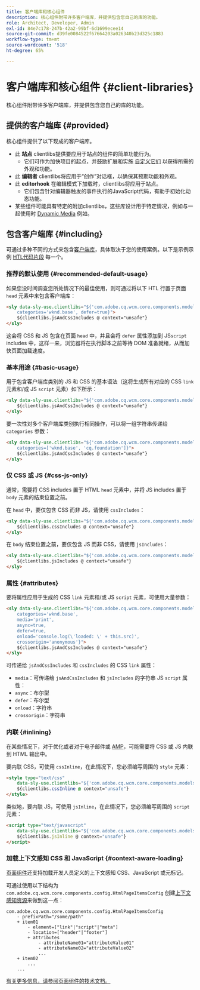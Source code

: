```yaml
---
title: 客户端库和核心组件
description: 核心组件附带许多客户端库，并提供包含您自己的库的功能。
role: Architect, Developer, Admin
exl-id: 84e7c178-247b-42a2-99bf-6d1699ecee14
source-git-commit: d39fe0084522f67664203a026340b23d325c1883
workflow-type: tm+mt
source-wordcount: '518'
ht-degree: 65%

---
```



# 客户端库和核心组件 {#client-libraries}

核心组件附带许多客户端库，并提供包含您自己的库的功能。

## 提供的客户端库 {#provided}

核心组件提供了以下现成的客户端库。

* 此 **站点** clientlibs提供要应用于站点的组件的简单功能行为。
   * 它们可作为加快项目的起点，并鼓励扩展和实施 [自定义它们](/help/developing/customizing.md) 以获得所需的外观和功能。
* 此 **编辑者** clientlibs将应用于“创作”对话框，以确保其预期功能和外观。
* 此 **editorhook** 在编辑模式下加载时，clientlibs将应用于站点。
   * 它们包含针对编辑器触发的事件执行的JavaScript代码，有助于初始化动态功能。
* 某些组件可能具有特定的附加clientlibs，这些库设计用于特定情况，例如与一起使用时 [Dynamic Media](/help/components/image.md#dynamic-media) 例如。

## 包含客户端库 {#including}

可通过多种不同的方式来包含[客户端库](/help/developing/archetype/front-end.md#clientlibs)，具体取决于您的使用案例。以下是示例示例 [HTL代码片段](https://experienceleague.adobe.com/docs/experience-manager-htl/using/overview.html) 每一个。

### 推荐的默认使用 {#recommended-default-usage}

如果您没时间调查您所处情况下的最佳使用，则可通过将以下 HTL 行置于页面 `head` 元素中来包含客户端库：

```html
<sly data-sly-use.clientlibs="${'com.adobe.cq.wcm.core.components.models.ClientLibraries' @
    categories='wknd.base', defer=true}">
    ${clientlibs.jsAndCssIncludes @ context="unsafe"}
</sly>
```

这会将 CSS 和 JS 包含在页面 `head` 中，并且会将 `defer` 属性添加到 JS`script` includes 中，这样一来，浏览器将在执行脚本之前等待 DOM 准备就绪，从而加快页面加载速度。

### 基本用途 {#basic-usage}

用于包含客户端库类别的 JS 和 CSS 的基本语法（这将生成所有对应的 CSS `link` 元素和/或 JS `script` 元素）如下所示：

```html
<sly data-sly-use.clientlibs="${'com.adobe.cq.wcm.core.components.models.ClientLibraries' @ categories='wknd.base'}">
    ${clientlibs.jsAndCssIncludes @ context="unsafe"}
</sly>
```

要一次性对多个客户端库类别执行相同操作，可以将一组字符串传递给 `categories` 参数：

```html
<sly data-sly-use.clientlibs="${'com.adobe.cq.wcm.core.components.models.ClientLibraries' @
    categories=['wknd.base', 'cq.foundation']}">
    ${clientlibs.jsAndCssIncludes @ context="unsafe"}
</sly>
```

### 仅 CSS 或 JS {#css-js-only}

通常，需要将 CSS includes 置于 HTML `head` 元素中，并将 JS includes 置于 `body` 元素的结束位置之前。

在 `head` 中，要仅包含 CSS 而非 JS，请使用 `cssIncludes`：

```html
<sly data-sly-use.clientlibs="${'com.adobe.cq.wcm.core.components.models.ClientLibraries' @ categories='wknd.base'}">
    ${clientlibs.cssIncludes @ context="unsafe"}
</sly>
```

在 `body` 结束位置之前，要仅包含 JS 而非 CSS，请使用 `jsIncludes`：

```html
<sly data-sly-use.clientlibs="${'com.adobe.cq.wcm.core.components.models.ClientLibraries' @ categories='wknd.base'}">
    ${clientlibs.jsIncludes @ context="unsafe"}
</sly>
```

### 属性 {#attributes}

要将属性应用于生成的 CSS `link` 元素和/或 JS `script` 元素，可使用大量参数：

```html
<sly data-sly-use.clientlibs="${'com.adobe.cq.wcm.core.components.models.ClientLibraries' @
    categories='wknd.base',
    media='print',
    async=true,
    defer=true,
    onload='console.log(\'loaded: \' + this.src)',
    crossorigin='anonymous'}">
    ${clientlibs.jsAndCssIncludes @ context="unsafe"}
</sly>
```

可传递给 `jsAndCssIncludes` 和 `cssIncludes` 的 CSS `link` 属性：

* `media`：可传递给 `jsAndCssIncludes` 和 `jsIncludes` 的字符串 JS `script` 属性：
* `async`：布尔型
* `defer`：布尔型
* `onload`：字符串
* `crossorigin`：字符串

### 内联 {#inlining}

在某些情况下，对于优化或者对于电子邮件或 [AMP](amp.md)，可能需要将 CSS 或 JS 内联到 HTML 输出中。

要内联 CSS，可使用 `cssInline`，在此情况下，您必须编写周围的 `style` 元素：

```html
<style type="text/css"
    data-sly-use.clientlibs="${'com.adobe.cq.wcm.core.components.models.ClientLibraries' @ categories='wknd.base'}">
    ${clientlibs.cssInline @ context="unsafe"}
</style>
```

类似地，要内联 JS，可使用 `jsInline`，在此情况下，您必须编写周围的 `script` 元素：

```html
<script type="text/javascript"
    data-sly-use.clientlibs="${'com.adobe.cq.wcm.core.components.models.ClientLibraries' @ categories='wknd.base'}">
    ${clientlibs.jsInline @ context="unsafe"}
</script>
```

### 加载上下文感知 CSS 和 JavaScript {#context-aware-loading}

[页面组件](/help/components/page.md)还支持加载开发人员定义的上下文感知 CSS、JavaScript 或元标记。

可通过使用以下结构为 `com.adobe.cq.wcm.core.components.config.HtmlPageItemsConfig` 创建[上下文感知资源](context-aware-configs.md)来做到这一点：

```text
com.adobe.cq.wcm.core.components.config.HtmlPageItemsConfig
    - prefixPath="/some/path"
    + item01
        - element=["link"|"script"|"meta"]
        - location=["header"|"footer"]
        + attributes
            - attributeName01="attributeValue01"
            - attributeName02="attributeValue02"
            ...
    + item02
        ...
    ...
```

[有关更多信息，请参阅页面组件的技术文档。](https://github.com/adobe/aem-core-wcm-components/tree/master/content/src/content/jcr_root/apps/core/wcm/components/page/v2/page#loading-of-context-aware-cssjs)

